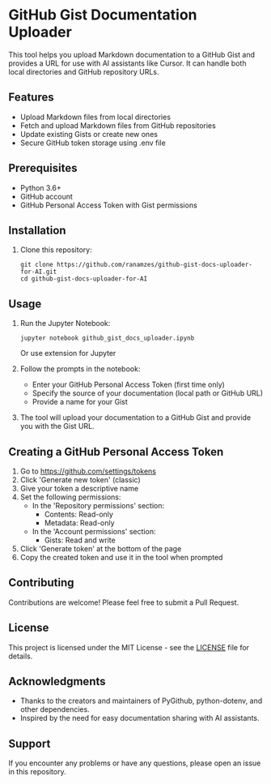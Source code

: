 # GitHub Gist Documentation Uploader

This tool helps you upload Markdown documentation to a GitHub Gist and provides a URL for use with AI assistants like Cursor. It can handle both local directories and GitHub repository URLs.

## Features

- Upload Markdown files from local directories
- Fetch and upload Markdown files from GitHub repositories
- Update existing Gists or create new ones
- Secure GitHub token storage using .env file

## Prerequisites

- Python 3.6+
- GitHub account
- GitHub Personal Access Token with Gist permissions

## Installation

1. Clone this repository:
   ```
   git clone https://github.com/ranamzes/github-gist-docs-uploader-for-AI.git
   cd github-gist-docs-uploader-for-AI
   ```

## Usage

1. Run the Jupyter Notebook:
   ```
   jupyter notebook github_gist_docs_uploader.ipynb
   ```
	Or use extension for Jupyter

2. Follow the prompts in the notebook:
   - Enter your GitHub Personal Access Token (first time only)
   - Specify the source of your documentation (local path or GitHub URL)
   - Provide a name for your Gist

3. The tool will upload your documentation to a GitHub Gist and provide you with the Gist URL.

## Creating a GitHub Personal Access Token

1. Go to https://github.com/settings/tokens
2. Click 'Generate new token' (classic)
3. Give your token a descriptive name
4. Set the following permissions:
   - In the 'Repository permissions' section:
     * Contents: Read-only
     * Metadata: Read-only
   - In the 'Account permissions' section:
     * Gists: Read and write
5. Click 'Generate token' at the bottom of the page
6. Copy the created token and use it in the tool when prompted

## Contributing

Contributions are welcome! Please feel free to submit a Pull Request.

## License

This project is licensed under the MIT License - see the [LICENSE](LICENSE) file for details.

## Acknowledgments

- Thanks to the creators and maintainers of PyGithub, python-dotenv, and other dependencies.
- Inspired by the need for easy documentation sharing with AI assistants.

## Support

If you encounter any problems or have any questions, please open an issue in this repository.
